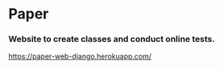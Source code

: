 # Paper
### Website to create classes and conduct online tests.

https://paper-web-django.herokuapp.com/

